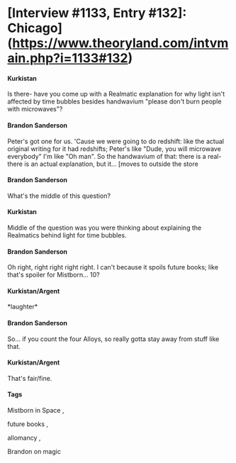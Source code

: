 # [Interview #1133, Entry #132]: Chicago](https://www.theoryland.com/intvmain.php?i=1133#132)

#### Kurkistan

Is there- have you come up with a Realmatic explanation for why light isn't affected by time bubbles besides handwavium "please don't burn people with microwaves"?

#### Brandon Sanderson

Peter's got one for us. 'Cause we were going to do redshift: like the actual original writing for it had redshifts; Peter's like "Dude, you will microwave everybody" I'm like "Oh man". So the handwavium of that: there is a real- there is an actual explanation, but it… [moves to outside the store

#### Brandon Sanderson

What's the middle of this question?

#### Kurkistan

Middle of the question was you were thinking about explaining the Realmatics behind light for time bubbles.

#### Brandon Sanderson

Oh right, right right right right. I can't because it spoils future books; like that's spoiler for Mistborn... 10?

#### Kurkistan/Argent

\*laughter\*

#### Brandon Sanderson

So... if you count the four Alloys, so really gotta stay away from stuff like that.

#### Kurkistan/Argent

That's fair/fine.

#### Tags

Mistborn in Space
,

future books
,

allomancy
,

Brandon on magic

